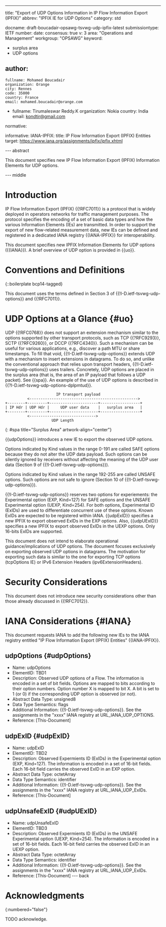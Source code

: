 ---
title: "Export of UDP Options Information in IP Flow Information Export (IPFIX)"
abbrev: "IPFIX IE for UDP Options"
category: std

docname: draft-boucadair-opsawg-tsvwg-udp-ipfix-latest
submissiontype: IETF
number:
date:
consensus: true
v: 3
area: "Operations and Management"
workgroup: "OPSAWG"
keyword:
 - surplus area
 - UDP options

author:
 -
    fullname: Mohamed Boucadair
    organization: Orange
    city: Rennes
    code: 35000
    country: France
    email: mohamed.boucadair@orange.com

 -
    fullname: Tirumaleswar Reddy.K
    organization: Nokia
    country: India
    email: kondtir@gmail.com

normative:

informative:
  IANA-IPFIX:
     title: IP Flow Information Export (IPFIX) Entities
     target: https://www.iana.org/assignments/ipfix/ipfix.xhtml

--- abstract

This document specifies new IP Flow Information Export (IPFIX) Information Elements for UDP options.

--- middle

# Introduction

IP Flow Information Export (IPFIX) {{!RFC7011}} is a protocol that is widely deployed in operators networks for traffic management purposes. The protocol specifies the encoding of a set of basic data types and how the various Information Elements (IEs) are transmitted. In order to support the export of new flow-related measurement data, new IEs can be defined and registered in a dedicated IANA registry {{IANA-IPFIX}} for interoperability.

This document specifies new IPFIX Information Elements for UDP options ({{IANA}}). A brief overview of UDP option is provided in {{uo}}.

# Conventions and Definitions

{::boilerplate bcp14-tagged}

This document uses the terms defined in Section 3 of {{!I-D.ietf-tsvwg-udp-options}} and {{!RFC7011}}.

# UDP Options at a Glance {#uo}

UDP {{!RFC0768}} does not support an extension mechanism similar to the options supported by other transport protocols, such as TCP {{?RFC9293}}, SCTP {{?RFC9260}}, or DCCP {{?RFC4340}}. Such a mechanism can be useful for various applications, e.g., discover a path MTU or share timestamps. To fill that void, {{!I-D.ietf-tsvwg-udp-options}} extends UDP with a mechanism to insert extensions in datagrams. To do so, and unlike the conventional approach that relies upon transport headers, {{!I-D.ietf-tsvwg-udp-options}} uses trailers. Concretely, UDP options are placed in the surplus area (that is, the area of an IP payload that follows a UDP packet). See {{spa}}. An example of the use of UDP options is described in {{?I-D.ietf-tsvwg-udp-options-dplpmtud}}.

~~~~
                       IP transport payload
          <------------------------------------------------->
+--------+---------+----------------------+------------------+
| IP Hdr | UDP Hdr |     UDP user data    |   surplus area   |
+--------+---------+----------------------+------------------+
          <------------------------------>
                     UDP Length
~~~~
{: #spa title="Surplus Area" artwork-align="center"}

{{udpOptions}} introduces a new IE to export the observed UDP options.

Options indicated by Kind values in the range 0-191 are called SAFE options because they do not alter the UDP data payload. Such options can be silently ignored by receivers without affecting the meaning of the UDP user data (Section 9 of {{!I-D.ietf-tsvwg-udp-options}}).

Options indicated by Kind values in the range 192-255 are called UNSAFE options. Such options are not safe to ignore (Section 10 of {{!I-D.ietf-tsvwg-udp-options}}).

{{!I-D.ietf-tsvwg-udp-options}} reserves two options for experiements: the Experimental option (EXP, Kind=127) for SAFE options and the UNSAFE Experimental option (UEXP, Kind=254). For both options, Experimental ID (ExIDs) are used to differentiate concurrent use of these options. Known ExIDs are expected to be registered within IANA. {{udpExID}} specifies a new IPFIX to export observed ExIDs in the EXP options. Also, {{udpUExID}} specifies a new IPFIX to export observed ExIDs in the UEXP options. Only 16-bits ExIDs are supported.

This document does not intend to elaborate operational guidance/implications of UDP options. The document focuses exclusively on exporting observed UDP options in datagrams. The motivation for exporting such data is similar to the one for exporting TCP options (tcpOptions IE) or IPv6 Extension Headers (ipv6ExtensionHeaders).


# Security Considerations

This document does not introduce new security considerations other than those already discussed in {{!RFC7012}}.

# IANA Considerations {#IANA}

This document requests IANA to add the following new IEs to the IANA registry entitled "IP Flow Information Export (IPFIX) Entities" {{IANA-IPFIX}}.

## udpOptions {#udpOptions}

* Name:  udpOptions
* ElementID:  TBD1
* Description: Observed UDP options of a Flow.  The information is encoded in a set of bit fields. Options are mapped to bits according to their option numbers.
      Option number X is mapped to bit X. A bit is set to 1 (or 0) if the corresponding UDP option is observed (or not).
* Abstract Data Type:  unsigned8
* Data Type Semantics:  flags
* Additional Information:  {{!I-D.ietf-tsvwg-udp-options}}.  See the assignments in the "xxxx" IANA registry at URL_IANA_UDP_OPTIONS.
* Reference:  [This-Document]

## udpExID {#udpExID}

* Name:  udpExID
* ElementID:  TBD2
* Description: Observed Expermients ID (ExIDs) in the Experimental option (EXP, Kind=127). The information is encoded in a set of 16-bit fields. Each 16-bit field carries the observed ExID in an EXP option.
* Abstract Data Type:  octetArray
* Data Type Semantics:  identifier
* Additional Information:  {{!I-D.ietf-tsvwg-udp-options}}.  See the assignments in the "xxxx" IANA registry at URL_IANA_UDP_ExIDs.
* Reference:  [This-Document]

## udpUnsafeExID {#udpUExID}

* Name:  udpUnsafeExID
* ElementID:  TBD3
* Description: Observed Expermients ID (ExIDs) in the UNSAFE Experimental option (UEXP, Kind=254). The information is encoded in a set of 16-bit fields. Each 16-bit field carries the observed ExID in an UEXP option.
* Abstract Data Type:  octetArray
* Data Type Semantics:  identifier
* Additional Information:  {{!I-D.ietf-tsvwg-udp-options}}.  See the assignments in the "xxxx" IANA registry at URL_IANA_UDP_ExIDs.
* Reference:  [This-Document]
--- back

# Acknowledgments
{:numbered="false"}

TODO acknowledge.
